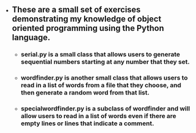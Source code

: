 - ## These are a small set of exercises demonstrating my knowledge of object oriented programming using the Python language.
  - ### serial.py is a small class that allows users to generate sequential numbers starting at any number that they set.
  - ### wordfinder.py is another small class that allows users to read in a list of words from a file that they choose, and then generate a random word from that list.
  - ### specialwordfinder.py is a subclass of wordfinder and will allow users to read in a list of words even if there are empty lines or lines that indicate a comment.
